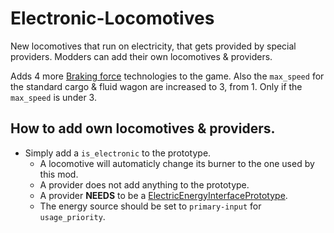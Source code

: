 # Electronic-Locomotives

New locomotives that run on electricity, that gets provided by special providers.
Modders can add their own locomotives & providers.

Adds 4 more [Braking force](https://wiki.factorio.com/Braking_force_(research)) technologies to the game.
Also the `max_speed` for the standard cargo & fluid wagon are increased to 3, from 1. Only if the `max_speed` is under 3.

## How to add own locomotives & providers.
- Simply add a `is_electronic` to the prototype.
  - A locomotive will automaticly change its burner to the one used by this mod.
  - A provider does not add anything to the prototype.
  - A provider **NEEDS** to be a [ElectricEnergyInterfacePrototype](https://lua-api.factorio.com/latest/prototypes/ElectricEnergyInterfacePrototype.html).
  - The energy source should be set to `primary-input` for `usage_priority`.
